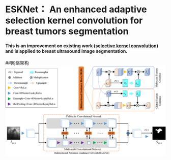 # ESKNet： An enhanced adaptive selection kernel convolution for breast tumors segmentation

#### This is an improvement on existing work ([selective kernel convolution](https://ieeexplore.ieee.org/document/8954149/)) and is applied to breast ultrasound image segmentation.

##网络架构
![网络结构1](https://github.com/CGPxy/cgp/blob/main/papers/CNet.png)
